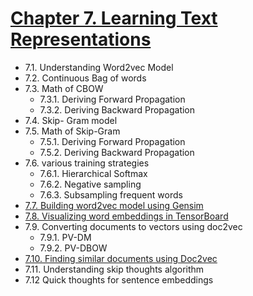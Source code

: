 
# [Chapter 7. Learning Text Representations](#)

* 7.1. Understanding Word2vec Model
* 7.2. Continuous Bag of words
* 7.3. Math of CBOW
	* 7.3.1. Deriving Forward Propagation
	* 7.3.2. Deriving Backward Propagation
* 7.4. Skip- Gram model
* 7.5. Math of Skip-Gram 
	* 7.5.1. Deriving Forward Propagation
	* 7.5.2. Deriving Backward Propagation
* 7.6. various training strategies
	* 7.6.1. Hierarchical Softmax
	* 7.6.2. Negative sampling
	* 7.6.3. Subsampling frequent words
*  [ 7.7. Building word2vec model using Gensim](#)
*  [7.8. Visualizing word embeddings in TensorBoard](#)
* 7.9. Converting documents to vectors using doc2vec
	* 7.9.1. PV-DM
	* 7.9.2. PV-DBOW
*  [7.10. Finding similar documents using Doc2vec](#)
* 7.11. Understanding skip thoughts algorithm
* 7.12 Quick thoughts for sentence embeddings